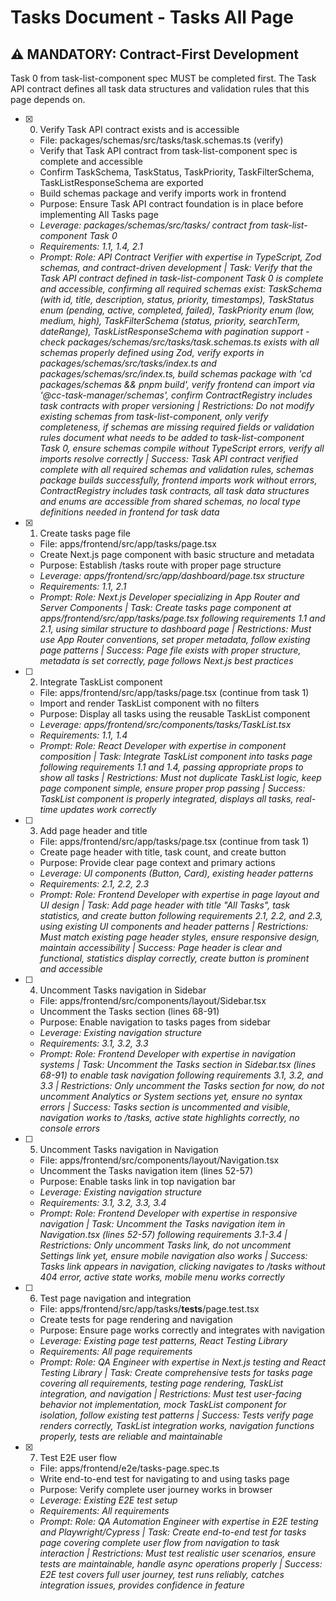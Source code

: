 # Tasks Document - Tasks All Page

## ⚠️ MANDATORY: Contract-First Development
Task 0 from task-list-component spec MUST be completed first. The Task API contract defines all task data structures and validation rules that this page depends on.

- [x] 0. Verify Task API contract exists and is accessible
  - File: packages/schemas/src/tasks/task.schemas.ts (verify)
  - Verify that Task API contract from task-list-component spec is complete and accessible
  - Confirm TaskSchema, TaskStatus, TaskPriority, TaskFilterSchema, TaskListResponseSchema are exported
  - Build schemas package and verify imports work in frontend
  - Purpose: Ensure Task API contract foundation is in place before implementing All Tasks page
  - _Leverage: packages/schemas/src/tasks/ contract from task-list-component Task 0_
  - _Requirements: 1.1, 1.4, 2.1_
  - _Prompt: Role: API Contract Verifier with expertise in TypeScript, Zod schemas, and contract-driven development | Task: Verify that the Task API contract defined in task-list-component Task 0 is complete and accessible, confirming all required schemas exist: TaskSchema (with id, title, description, status, priority, timestamps), TaskStatus enum (pending, active, completed, failed), TaskPriority enum (low, medium, high), TaskFilterSchema (status, priority, searchTerm, dateRange), TaskListResponseSchema with pagination support - check packages/schemas/src/tasks/task.schemas.ts exists with all schemas properly defined using Zod, verify exports in packages/schemas/src/tasks/index.ts and packages/schemas/src/index.ts, build schemas package with 'cd packages/schemas && pnpm build', verify frontend can import via '@cc-task-manager/schemas', confirm ContractRegistry includes task contracts with proper versioning | Restrictions: Do not modify existing schemas from task-list-component, only verify completeness, if schemas are missing required fields or validation rules document what needs to be added to task-list-component Task 0, ensure schemas compile without TypeScript errors, verify all imports resolve correctly | Success: Task API contract verified complete with all required schemas and validation rules, schemas package builds successfully, frontend imports work without errors, ContractRegistry includes task contracts, all task data structures and enums are accessible from shared schemas, no local type definitions needed in frontend for task data_

- [x] 1. Create tasks page file
  - File: apps/frontend/src/app/tasks/page.tsx
  - Create Next.js page component with basic structure and metadata
  - Purpose: Establish /tasks route with proper page structure
  - _Leverage: apps/frontend/src/app/dashboard/page.tsx structure_
  - _Requirements: 1.1, 2.1_
  - _Prompt: Role: Next.js Developer specializing in App Router and Server Components | Task: Create tasks page component at apps/frontend/src/app/tasks/page.tsx following requirements 1.1 and 2.1, using similar structure to dashboard page | Restrictions: Must use App Router conventions, set proper metadata, follow existing page patterns | Success: Page file exists with proper structure, metadata is set correctly, page follows Next.js best practices_

- [ ] 2. Integrate TaskList component
  - File: apps/frontend/src/app/tasks/page.tsx (continue from task 1)
  - Import and render TaskList component with no filters
  - Purpose: Display all tasks using the reusable TaskList component
  - _Leverage: apps/frontend/src/components/tasks/TaskList.tsx_
  - _Requirements: 1.1, 1.4_
  - _Prompt: Role: React Developer with expertise in component composition | Task: Integrate TaskList component into tasks page following requirements 1.1 and 1.4, passing appropriate props to show all tasks | Restrictions: Must not duplicate TaskList logic, keep page component simple, ensure proper prop passing | Success: TaskList component is properly integrated, displays all tasks, real-time updates work correctly_

- [ ] 3. Add page header and title
  - File: apps/frontend/src/app/tasks/page.tsx (continue from task 1)
  - Create page header with title, task count, and create button
  - Purpose: Provide clear page context and primary actions
  - _Leverage: UI components (Button, Card), existing header patterns_
  - _Requirements: 2.1, 2.2, 2.3_
  - _Prompt: Role: Frontend Developer with expertise in page layout and UI design | Task: Add page header with title "All Tasks", task statistics, and create button following requirements 2.1, 2.2, and 2.3, using existing UI components and header patterns | Restrictions: Must match existing page header styles, ensure responsive design, maintain accessibility | Success: Page header is clear and functional, statistics display correctly, create button is prominent and accessible_

- [ ] 4. Uncomment Tasks navigation in Sidebar
  - File: apps/frontend/src/components/layout/Sidebar.tsx
  - Uncomment the Tasks section (lines 68-91)
  - Purpose: Enable navigation to tasks pages from sidebar
  - _Leverage: Existing navigation structure_
  - _Requirements: 3.1, 3.2, 3.3_
  - _Prompt: Role: Frontend Developer with expertise in navigation systems | Task: Uncomment the Tasks section in Sidebar.tsx (lines 68-91) to enable task navigation following requirements 3.1, 3.2, and 3.3 | Restrictions: Only uncomment the Tasks section for now, do not uncomment Analytics or System sections yet, ensure no syntax errors | Success: Tasks section is uncommented and visible, navigation works to /tasks, active state highlights correctly, no console errors_

- [ ] 5. Uncomment Tasks navigation in Navigation
  - File: apps/frontend/src/components/layout/Navigation.tsx
  - Uncomment the Tasks navigation item (lines 52-57)
  - Purpose: Enable tasks link in top navigation bar
  - _Leverage: Existing navigation structure_
  - _Requirements: 3.1, 3.2, 3.3, 3.4_
  - _Prompt: Role: Frontend Developer with expertise in responsive navigation | Task: Uncomment the Tasks navigation item in Navigation.tsx (lines 52-57) following requirements 3.1-3.4 | Restrictions: Only uncomment Tasks link, do not uncomment Settings link yet, ensure mobile navigation also works | Success: Tasks link appears in navigation, clicking navigates to /tasks without 404 error, active state works, mobile menu works correctly_

- [ ] 6. Test page navigation and integration
  - File: apps/frontend/src/app/tasks/__tests__/page.test.tsx
  - Create tests for page rendering and navigation
  - Purpose: Ensure page works correctly and integrates with navigation
  - _Leverage: Existing page test patterns, React Testing Library_
  - _Requirements: All page requirements_
  - _Prompt: Role: QA Engineer with expertise in Next.js testing and React Testing Library | Task: Create comprehensive tests for tasks page covering all requirements, testing page rendering, TaskList integration, and navigation | Restrictions: Must test user-facing behavior not implementation, mock TaskList component for isolation, follow existing test patterns | Success: Tests verify page renders correctly, TaskList integration works, navigation functions properly, tests are reliable and maintainable_

- [x] 7. Test E2E user flow
  - File: apps/frontend/e2e/tasks-page.spec.ts
  - Write end-to-end test for navigating to and using tasks page
  - Purpose: Verify complete user journey works in browser
  - _Leverage: Existing E2E test setup_
  - _Requirements: All requirements_
  - _Prompt: Role: QA Automation Engineer with expertise in E2E testing and Playwright/Cypress | Task: Create end-to-end test for tasks page covering complete user flow from navigation to task interaction | Restrictions: Must test realistic user scenarios, ensure tests are maintainable, handle async operations properly | Success: E2E test covers full user journey, test runs reliably, catches integration issues, provides confidence in feature_